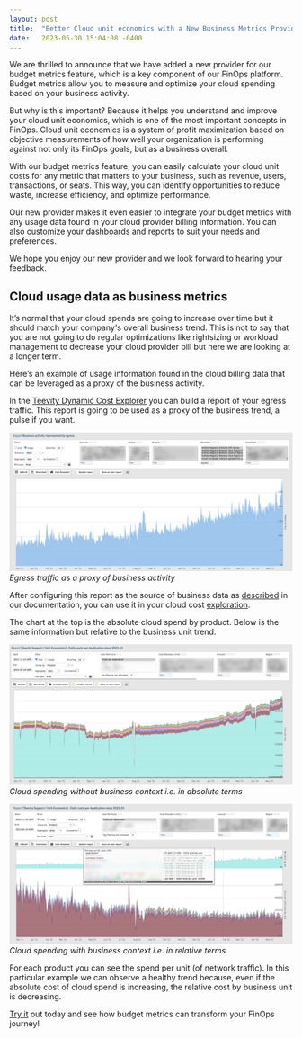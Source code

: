 ```yaml
---
layout: post
title:  "Better Cloud unit economics with a New Business Metrics Provider"
date:   2023-05-30 15:04:08 -0400
---
```

We are thrilled to announce that we have added a new provider for our budget metrics feature, which is a key component of our FinOps platform. Budget metrics allow you to measure and optimize your cloud spending based on your business activity.

But why is this important? Because it helps you understand and improve your cloud unit economics, which is one of the most important concepts in FinOps. Cloud unit economics is a system of profit maximization based on objective measurements of how well your organization is performing against not only its FinOps goals, but as a business overall.

With our budget metrics feature, you can easily calculate your cloud unit costs for any metric that matters to your business, such as revenue, users, transactions, or seats. This way, you can identify opportunities to reduce waste, increase efficiency, and optimize performance.

Our new provider makes it even easier to integrate your budget metrics with any usage data found in your cloud provider billing information. You can also customize your dashboards and reports to suit your needs and preferences.

We hope you enjoy our new provider and we look forward to hearing your feedback.

## Cloud usage data as business metrics

It’s normal that your cloud spends are going to increase over time but it should match your company's overall business trend. This is not to say that you are not going to do regular optimizations like rightsizing or workload management to decrease your cloud provider bill but here we are looking at a longer term.

Here’s an example of usage information found in the cloud billing data that can be leveraged as a proxy of the business activity.

In the [Teevity Dynamic Cost Explorer](https://docs.teevity.com/configuration/saas-teevity-cloud-cost-analytics/reports-for-your-cloud-costs-analytics) you can build a report of your egress traffic. This report is going to be used as a proxy of the business trend, a pulse if you want. 

![a report showing the egress activity](/assets/images/2023-05-30-a-new-business-metrics-provider-a-new-business-metrics-provider/business-metrics-clod-usage-provider-report-sample.png)
*Egress traffic as a proxy of business activity*

After configuring this report as the source of business data as [described](https://docs.teevity.com/configuration/saas-teevity-cloud-cost-analytics/configuration-of-business-metrics-definitions#h.vnidhdyh5nm3) in our documentation, you can use it in your cloud cost [exploration](https://docs.teevity.com/configuration/saas-teevity-cloud-cost-analytics/configuration-of-business-metrics-definitions#h.ul9o38xs12yq). 

The chart at the top is the absolute cloud spend by product. Below is the same information but relative to the business unit trend.

![cloud spend in absolute terms](/assets/images/2023-05-30-a-new-business-metrics-provider-a-new-business-metrics-provider/business-metrics-cloud-usage-compare-absolute-sample.png)
*Cloud spending without business context i.e. in absolute terms*

![cloud spend relative to usage data as a proxy of business activity  ](/assets/images/2023-05-30-a-new-business-metrics-provider-a-new-business-metrics-provider/business-metrics-cloud-usage-compare-sample.png)
*Cloud spending with business context i.e. in relative terms*

For each product you can see the spend per unit (of network traffic). In this particular example we can observe a healthy trend because, even if the absolute cost of cloud spend is increasing, the relative cost by business unit is decreasing.

[Try it](https://www.teevity.com) out today and see how budget metrics can transform your FinOps journey!